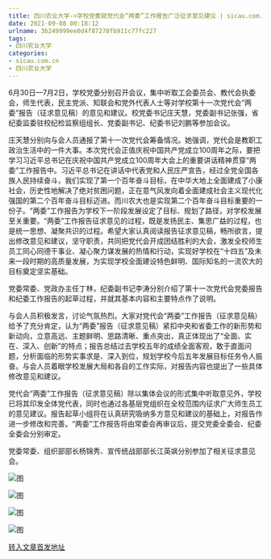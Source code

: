 ```yaml
---
title: 四川农业大学->学校党委就党代会“两委”工作报告广泛征求意见建议 | sicau.com.cn
date: 2021-09-08 00:18:12
urlname: 3b249999ee0d4f87270fb911c77fc227
tags: 
- 四川农业大学
categories:
- sicau.com.cn
- 四川农业大学
---
```

6月30日—7月2日，学校党委分别召开会议，集中听取工会委员会、教代会执委会，师生代表，民主党派、知联会和党外代表人士等对学校第十一次党代会“两委”报告（征求意见稿）的意见和建议。校党委书记庄天慧，党委副书记张强，省纪委监委驻校纪检监察组组长、党委副书记、纪委书记刘鹏等参加会议。

庄天慧分别向与会人员通报了第十一次党代会筹备情况。她强调，党代会是教职工政治生活中的一件大事。本次党代会正值庆祝中国共产党成立100周年之际，要把学习习近平总书记在庆祝中国共产党成立100周年大会上的重要讲话精神贯穿“两委”工作报告中。习近平总书记在讲话中代表党和人民庄严宣告，经过全党全国各族人民持续奋斗，我们实现了第一个百年奋斗目标，在中华大地上全面建成了小康社会，历史性地解决了绝对贫困问题，正在意气风发向着全面建成社会主义现代化强国的第二个百年奋斗目标迈进。而川农大也是实现第二个百年奋斗目标重要的一份子。“两委”工作报告为学校下一阶段发展设定了目标、规划了路径，对学校发展至关重要。“两委”工作报告征求意见的过程，既是发扬民主、集思广益的过程，也是统一思想、凝聚共识的过程。希望大家认真阅读报告征求意见稿，畅所欲言，提出修改意见和建议，坚守职责，共同把党代会开成团结胜利的大会，激发全校师生员工同心同德干事业、凝心聚力谋发展的热情和行动，实现好学校在“十四五”及未来一段时期的高质量发展，为实现学校全面建设特色鲜明、国际知名的一流农大的目标奠定坚实基础。

党委常委、党政办主任丁林，纪委副书记李涛分别介绍了第十一次党代会党委报告和纪委工作报告的起草过程，并就其基本内容和主要特点作了说明。

与会人员积极发言，讨论气氛热烈。大家对党代会“两委”工作报告（征求意见稿）给予了充分肯定，认为“两委”报告（征求意见稿）紧扣中央和省委工作的新形势和新动向，立意高远、主题鲜明、思路清晰、重点突出，真正体现出了“全面、实在、深入、创新”的特点；报告总结过去学校五年的成绩全面客观，敢于直面问题，分析面临的形势实事求是、深入到位，规划学校今后五年发展目标任务令人振奋。与会人员着眼学校发展大局和各自的工作实际，对报告内容也提出了一些具体修改意见和建议。

党代会“两委”工作报告（征求意见稿）除以集体会议的形式集中听取意见外，学校已将其印发全体党代表，同时也通过各基层党组织在全校范围内征求广大师生员工的意见建议。报告起草小组将在认真研究吸纳多方意见和建议的基础上，对报告作进一步修改和完善。“两委”工作报告将由常委会再审议后，提交党委全委会、纪委全委会分别审定。

党委常委、组织部部长杨锦秀、宣传统战部部长江英飒分别参加了相关征求意见会。

![图](https://news.sicau.edu.cn/__local/6/73/E6/135B2745063AA7F242C314A67E6_5CFA9442_10C93.jpg)

![图](https://news.sicau.edu.cn/__local/E/FB/60/D4A23F539A484A1492A457DA4A6_F6EC5DE0_16C8F.jpg)

![图](https://news.sicau.edu.cn/__local/F/36/47/DF0356B794EF7F03BD6714FAD8C_865241D6_17DB8.jpg)

![图](https://news.sicau.edu.cn/__local/5/9F/5D/AA2D4F4767969F097287D2BD02C_7E9E475F_185C9.jpg)

[转入文章首发地址](https://news.sicau.edu.cn/info/1135/63218.htm)